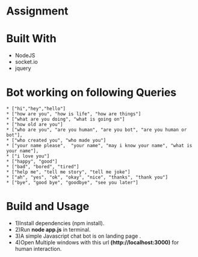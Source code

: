 # Assignment
# Built With
* NodeJS
* socket.io
* jquery

# Bot working on following Queries
	* ["hi","hey","hello"]
 	* ["how are you", "how is life", "how are things"]
	* ["what are you doing", "what is going on"]
	* ["how old are you"]
	* ["who are you", "are you human", "are you bot", "are you human or bot"],
	* ["who created you", "who made you"]
	* ["your name please",  "your name", "may i know your name", "what is your name"],
	* ["i love you"]
	* ["happy", "good"]
	* ["bad", "bored", "tired"]
	* ["help me", "tell me story", "tell me joke"]
	* ["ah", "yes", "ok", "okay", "nice", "thanks", "thank you"]
	* ["bye", "good bye", "goodbye", "see you later"]

# Build and Usage
* 1)Install dependencies (npm install).
* 2)Run **node app.js** in terminal.
* 3)A simple Javascript chat bot is on landing page .
* 4)Open Multiple windows with this url **(http://localhost:3000)** for human interaction.
